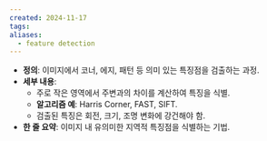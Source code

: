 ```yaml
---
created: 2024-11-17
tags: 
aliases:
  - feature detection
---
```

- **정의**: 이미지에서 코너, 에지, 패턴 등 의미 있는 특징점을 검출하는 과정.
- **세부 내용**:
    - 주로 작은 영역에서 주변과의 차이를 계산하여 특징을 식별.
    - **알고리즘 예**: Harris Corner, FAST, SIFT.
    - 검출된 특징은 회전, 크기, 조명 변화에 강건해야 함.
- **한 줄 요약**: 이미지 내 유의미한 지역적 특징점을 식별하는 기법.
